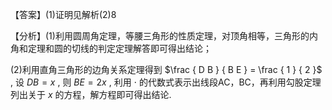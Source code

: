 【答案】(1)证明见解析(2)8

【分析】(1)利用圆周角定理，等腰三角形的性质定理，对顶角相等，三角形的内角和定理和圆的切线的判定定理解答即可得出结论；

(2)利用直角三角形的边角关系定理得到 $\frac { D B } { B E } = \frac { 1 } { 2 }$ , 设 $D B = x$ , 则 $B E = 2 x$ , 利用 $\cdot$ 的代数式表示出线段AC，BC，再利用勾股定理列出关于 $x$ 的方程，解方程即可得出结论.
